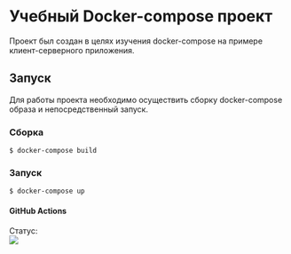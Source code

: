 # Учебный Docker-compose проект

Проект был создан в целях изучения docker-compose на примере клиент-серверного приложения.

## Запуск 

Для работы проекта необходимо осуществить сборку docker-compose образа и непосредственный запуск.

### Сборка

```
$ docker-compose build
```

### Запуск

```
$ docker-compose up
```

#### GitHub Actions

Статус:<br>
<img src="https://github.com/N9in/docker-compose-study-project1/workflows/GithubActionsTest/badge.svg?brach=master"><br>
